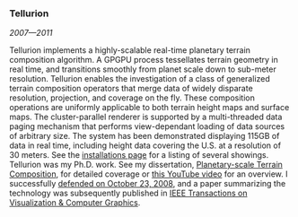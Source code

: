 ### Tellurion

*2007&mdash;2011*

Tellurion implements a highly-scalable real-time planetary terrain composition algorithm. A GPGPU process tessellates terrain geometry in real time, and transitions smoothly from planet scale down to sub-meter resolution. Tellurion enables the investigation of a class of generalized terrain composition operators that merge data of widely disparate resolution, projection, and coverage on the fly. These composition operations are uniformly applicable to both terrain height maps and surface maps. The cluster-parallel renderer is supported by a multi-threaded data paging mechanism that performs view-dependant loading of data sources of arbitrary size. The system has been demonstrated displaying 115GB of data in real time, including height data covering the U.S. at a resolution of 30 meters. See the [installations page][installations] for a listing of several showings. Tellurion was my Ph.D. work. See my dissertation, [Planetary-scale Terrain Composition][dissertation], for detailed coverage or [this YouTube video][youtube] for an overview. I successfully [defended on October 23, 2008][defense], and a paper summarizing the technology was subsequently published in [IEEE Transactions on Visualization &amp; Computer Graphics][tvcg].

[installations]: installations.html
[dissertation]:  pdfs/Kooima-Dissertation.pdf
[youtube]:       http://www.youtube.com/user/evltube?blend=3&ob=5#p/u/15/BVHRNYOUzcA
[defense]:       talks.html#defense
[tvcg]:          http://www.computer.org/portal/web/csdl/doi/10.1109/TVCG.2009.43
